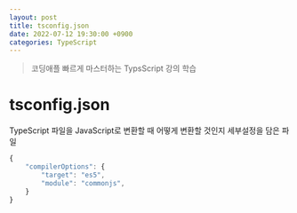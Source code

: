 ```yaml
---
layout: post
title: tsconfig.json
date: 2022-07-12 19:30:00 +0900
categories: TypeScript
---
```

> 코딩애플 빠르게 마스터하는 TypsScript 강의 학습
# tsconfig.json
TypeScript 파일을 JavaScript로 변환할 때 어떻게 변환할 것인지 세부설정을 담은 파일

```TypeScript
{
    "compilerOptions": {
        "target": "es5",
        "module": "commonjs",
    }
}
```